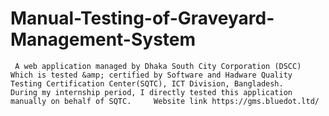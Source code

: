 # Manual-Testing-of-Graveyard-Management-System
     A web application managed by Dhaka South City Corporation (DSCC)     Which is tested &amp; certified by Software and Hadware Quality Testing Certification Center(SQTC), ICT Division, Bangladesh.     During my internship period, I directly tested this application manually on behalf of SQTC.     Website link https://gms.bluedot.ltd/
